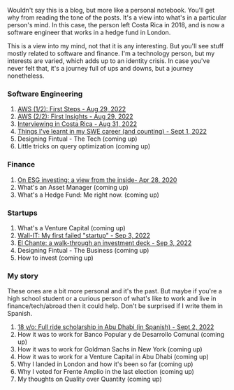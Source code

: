 Wouldn't say this is a blog, but more like a personal notebook. You'll get why from reading the tone of the posts. It's a view into what's in a particular person's mind. In this case, the person left Costa Rica in 2018, and is now a software engineer that works in a hedge fund in London. 

This is a view into my mind, not that it is any interesting. But you'll see stuff mostly related to software and finance. I'm a technology person, but my interests are varied, which adds up to an identity crisis. In case you've never felt that, it's a journey full of ups and downs, but a journey nonetheless.

### Software Engineering

1. [AWS (1/2): First Steps - Aug 29, 2022](/blog?post=aws-first-steps)
1. [AWS (2/2): First Insights - Aug 29, 2022](/blog?post=aws-first-insights)
1. [Interviewing in Costa Rica - Aug 31, 2022](/blog?post=interviewing-in-costarica)
1. [Things I've learnt in my SWE career (and counting) - Sept 1, 2022](/blog?post=things-i-learnt-swe)
1. Designing Fintual - The Tech (coming up)
1. Little tricks on query optimization (coming up)

### Finance

1. [On ESG investing: a view from the inside- Apr 28, 2020](/blog?post=on-esg)
1. What's an Asset Manager (coming up)
1. What's a Hedge Fund: Me right now. (coming up)

### Startups

1. What's a Venture Capital (coming up)
1. [Wall-IT: My first failed "startup" - Sep 3, 2022](/blog?post=wall-it)
1. [El Chante: a walk-through an investment deck - Sep 3, 2022](/blog?post=el-chante)
3. Designing Fintual - The Business (coming up)
4. How to invest (coming up)

### My story

These ones are a bit more personal and it's the past. But maybe if you're a high school student or a curious person of what's like to work and live in finance/tech/abroad then it could help. Don't be surprised if I write them in Spanish.

1. [18 y/o: Full ride scholarship in Abu Dhabi (in Spanish) - Sept 2, 2022](/blog?post=nyuad-scholarship)
2. How it was to work for Banco Popular y de Desarrollo Comunal (coming up)
3. How it was to work for Goldman Sachs in New York (coming up)
4. How it was to work for a Venture Capital in Abu Dhabi (coming up)
5. Why I landed in London and how it's been so far (coming up)
6. Why I voted for Frente Amplio in the last election (coming up)
7. My thoughts on Quality over Quantity (coming up)
